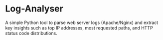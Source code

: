 # Log-Analyser
A simple Python tool to parse web server logs (Apache/Nginx) and extract key insights such as top IP addresses, most requested paths, and HTTP status code distributions.
